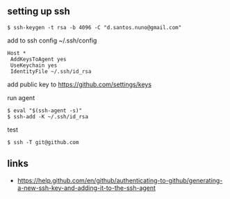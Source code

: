 ## setting up ssh

```
$ ssh-keygen -t rsa -b 4096 -C "d.santos.nuno@gmail.com"
```

add to ssh config ~/.ssh/config

```
Host *
 AddKeysToAgent yes
 UseKeychain yes
 IdentityFile ~/.ssh/id_rsa
```

add public key to https://github.com/settings/keys

run agent

```
$ eval "$(ssh-agent -s)"
$ ssh-add -K ~/.ssh/id_rsa
```

test 

```
$ ssh -T git@github.com
```

## links

* https://help.github.com/en/github/authenticating-to-github/generating-a-new-ssh-key-and-adding-it-to-the-ssh-agent





